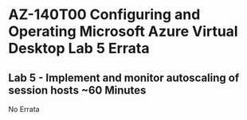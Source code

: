 # AZ-140T00 Configuring and Operating Microsoft Azure Virtual Desktop Lab 5 Errata
## Lab 5 - Implement and monitor autoscaling of session hosts ~60 Minutes

No Errata <br>


